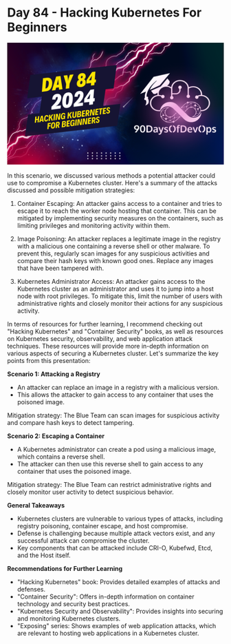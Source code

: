 # Day 84 - Hacking Kubernetes For Beginners
[![Watch the video](thumbnails/day84.png)](https://www.youtube.com/watch?v=ZUHUEZKl0vc)

 In this scenario, we discussed various methods a potential attacker could use to compromise a Kubernetes cluster. Here's a summary of the attacks discussed and possible mitigation strategies:

1. Container Escaping: An attacker gains access to a container and tries to escape it to reach the worker node hosting that container. This can be mitigated by implementing security measures on the containers, such as limiting privileges and monitoring activity within them.

2. Image Poisoning: An attacker replaces a legitimate image in the registry with a malicious one containing a reverse shell or other malware. To prevent this, regularly scan images for any suspicious activities and compare their hash keys with known good ones. Replace any images that have been tampered with.

3. Kubernetes Administrator Access: An attacker gains access to the Kubernetes cluster as an administrator and uses it to jump into a host node with root privileges. To mitigate this, limit the number of users with administrative rights and closely monitor their actions for any suspicious activity.

In terms of resources for further learning, I recommend checking out "Hacking Kubernetes" and "Container Security" books, as well as resources on Kubernetes security, observability, and web application attack techniques. These resources will provide more in-depth information on various aspects of securing a Kubernetes cluster.
Let's summarize the key points from this presentation:

**Scenario 1: Attacking a Registry**

* An attacker can replace an image in a registry with a malicious version.
* This allows the attacker to gain access to any container that uses the poisoned image.

Mitigation strategy: The Blue Team can scan images for suspicious activity and compare hash keys to detect tampering.

**Scenario 2: Escaping a Container**

* A Kubernetes administrator can create a pod using a malicious image, which contains a reverse shell.
* The attacker can then use this reverse shell to gain access to any container that uses the poisoned image.

Mitigation strategy: The Blue Team can restrict administrative rights and closely monitor user activity to detect suspicious behavior.

**General Takeaways**

* Kubernetes clusters are vulnerable to various types of attacks, including registry poisoning, container escape, and host compromise.
* Defense is challenging because multiple attack vectors exist, and any successful attack can compromise the cluster.
* Key components that can be attacked include CRI-O, Kubefwd, Etcd, and the Host itself.

**Recommendations for Further Learning**

* "Hacking Kubernetes" book: Provides detailed examples of attacks and defenses.
* "Container Security": Offers in-depth information on container technology and security best practices.
* "Kubernetes Security and Observability": Provides insights into securing and monitoring Kubernetes clusters.
* "Exposing" series: Shows examples of web application attacks, which are relevant to hosting web applications in a Kubernetes cluster.
